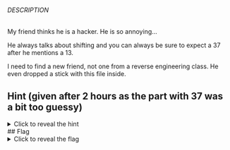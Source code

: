 ###### DESCRIPTION

My friend thinks he is a hacker. He is so annoying...

He always talks about shifting and you can always be sure to expect a 37 after he mentions a 13.

I need to find a new friend, not one from a reverse engineering class. He even dropped a stick with this file inside.

## Hint (given after 2 hours as the part with 37 was a bit too guessy)
<details>
  <summary>Click to reveal the hint</summary>

  I remember that my friend told me last week: "If you're ever stuck remember to move 37 steps to the left".
</details>
## Flag
<details>
  <summary>Click to reveal the flag</summary>

  UVT{Y0u_4r3_7h3_M4573r_0f_R3v3r53_3ng1n33r1ng}
</details>